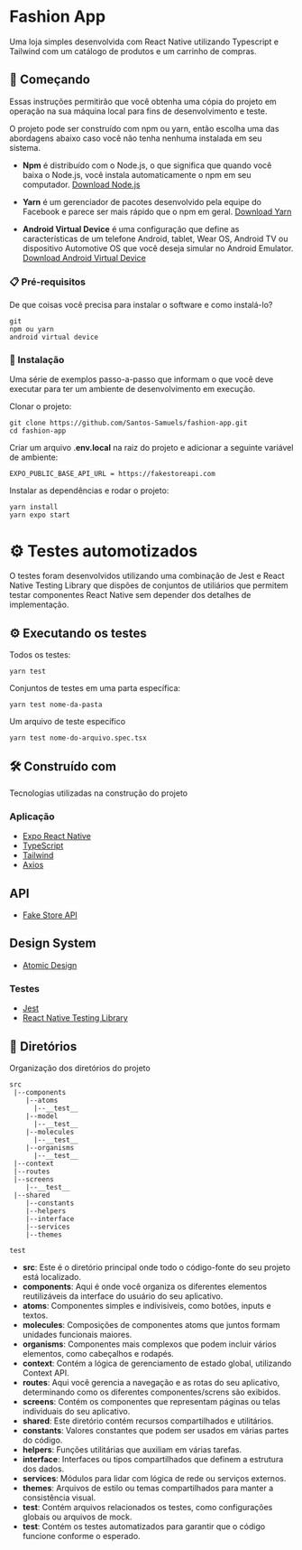 # Fashion App

Uma loja simples desenvolvida com React Native utilizando Typescript e Tailwind com um catálogo de produtos e um carrinho de compras.

## 🚀 Começando

Essas instruções permitirão que você obtenha uma cópia do projeto em operação na sua máquina local para fins de desenvolvimento e teste.

O projeto pode ser construído com npm ou yarn, então escolha uma das abordagens abaixo caso você não tenha nenhuma instalada em seu sistema.

* **Npm** é distribuído com o Node.js, o que significa que quando você baixa o Node.js, você instala automaticamente o npm em seu computador. [Download Node.js](https://nodejs.org/en/download/)

* **Yarn** é um gerenciador de pacotes desenvolvido pela equipe do Facebook e parece ser mais rápido que o npm em geral. [Download Yarn](https://yarnpkg.com/en/docs/install)

* **Android Virtual Device** é uma configuração que define as características de um telefone Android, tablet, Wear OS, Android TV ou dispositivo Automotive OS que você deseja simular no Android Emulator. [Download Android Virtual Device](https://developer.android.com/studio/run/managing-avds)

### 📋 Pré-requisitos

De que coisas você precisa para instalar o software e como instalá-lo?

```
git
npm ou yarn
android virtual device
```

### 🔧 Instalação

Uma série de exemplos passo-a-passo que informam o que você deve executar para ter um ambiente de desenvolvimento em execução.

Clonar o projeto:
```
git clone https://github.com/Santos-Samuels/fashion-app.git
cd fashion-app
```

Criar um arquivo .**env.local** na raiz do projeto e adicionar a seguinte variável de ambiente:
```
EXPO_PUBLIC_BASE_API_URL = https://fakestoreapi.com
```

Instalar as dependências e rodar o projeto:
```
yarn install
yarn expo start
```

# ⚙️ Testes automotizados

O testes foram desenvolvidos utilizando uma combinação de Jest e React Native Testing Library que dispões de conjuntos de utiliários que permitem testar componentes React Native sem depender dos detalhes de implementação.

## ⚙️ Executando os testes

Todos os testes:
```
yarn test
```

Conjuntos de testes em uma parta específica:
```
yarn test nome-da-pasta
```

Um arquivo de teste específico
```
yarn test nome-do-arquivo.spec.tsx
```

## 🛠️ Construído com

Tecnologias utilizadas na construção do projeto

### Aplicação
* [Expo React Native](https://docs.expo.dev/)
* [TypeScript](https://www.typescriptlang.org/docs/)
* [Tailwind](https://tailwindcss.com/docs/installation)
* [Axios](https://axios-http.com/ptbr/docs/intro)

## API
* [Fake Store API](https://fakestoreapi.com/docs)

## Design System
* [Atomic Design](https://atomicdesign.bradfrost.com/chapter-2/)

### Testes
* [Jest](https://jestjs.io/pt-BR/docs/getting-started)
* [React Native Testing Library](https://callstack.github.io/react-native-testing-library/)

## 📁 Diretórios

Organização dos diretórios do projeto

```
src
 |--components
    |--atoms
      |--__test__
    |--model
      |--__test__
    |--molecules
      |--__test__
    |--organisms
      |--__test__
 |--context
 |--routes
 |--screens
    |--__test__
 |--shared
    |--constants
    |--helpers
    |--interface
    |--services
    |--themes

test
```

* **src**: Este é o diretório principal onde todo o código-fonte do seu projeto está localizado.
* **components**: Aqui é onde você organiza os diferentes elementos reutilizáveis da interface do usuário do seu aplicativo.
* **atoms**: Componentes simples e indivisíveis, como botões, inputs e textos.
* **molecules**: Composições de componentes atoms que juntos formam unidades funcionais maiores.
* **organisms**: Componentes mais complexos que podem incluir vários elementos, como cabeçalhos e rodapés.
* **context**: Contém a lógica de gerenciamento de estado global, utilizando Context API.
* **routes**: Aqui você gerencia a navegação e as rotas do seu aplicativo, determinando como os diferentes componentes/screns são exibidos.
* **screens**: Contém os componentes que representam páginas ou telas individuais do seu aplicativo.
* **shared**: Este diretório contém recursos compartilhados e utilitários.
* **constants**: Valores constantes que podem ser usados em várias partes do código.
* **helpers**: Funções utilitárias que auxiliam em várias tarefas.
* **interface**: Interfaces ou tipos compartilhados que definem a estrutura dos dados.
* **services**: Módulos para lidar com lógica de rede ou serviços externos.
* **themes**: Arquivos de estilo ou temas compartilhados para manter a consistência visual.
* **test**: Contém arquivos relacionados os testes, como configurações globais ou arquivos de mock.
* **__test__**: Contém os testes automatizados para garantir que o código funcione conforme o esperado.

